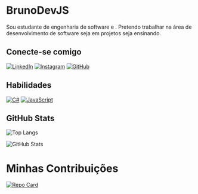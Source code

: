 # BrunoDevJS

Sou estudante de engenharia de software e . Pretendo trabalhar na área de desenvolvimento de software seja em projetos seja ensinando.

## Conecte-se comigo

[![LinkedIn](https://img.shields.io/badge/LinkedIn-00577f?style=for-the-badge&logo=linkedin&logoColor=white)](https://www.linkedin.com/in/bruno-vaz-mielczarski-279891128/) [![Instagram](https://img.shields.io/badge/-Instagram-00577f?style=for-the-badge&logo=instagram&logoColor=white)](https://www.instagram.com/brunovazmielczarski/) [![GitHub](https://img.shields.io/badge/GitHub-00577f?style=for-the-badge&logo=github&logoColor=white)](https://github.com/BrunoDevJS)

## Habilidades

[![C#](https://img.shields.io/badge/C%23-00577f?style=for-the-badge&logo=c-sharp&logoColor=white)](https://learn.microsoft.com/pt-br/dotnet/csharp/) [![JavaScript](https://img.shields.io/badge/JavaScript-00577f?style=for-the-badge&logo=javascript&logoColor=white)](https://www.w3schools.com/js/)


## GitHub Stats

![Top Langs](https://github-readme-stats-git-masterrstaa-rickstaa.vercel.app/api/top-langs/?username=BrunoDevJS&theme=shadow_blue&layout=compact&bg_color=00577f&border_color=72d2ff&title_color=fff&text_color=fff)

![GitHub Stats](https://github-readme-stats.vercel.app/api?username=BrunoDevJS&theme=shadow_blue&bg_color=00577f&border_color=72d2ff&show_icons=true&icon_color=72d2ff&title_color=blue&text_color=FFF&hide_title=true)

# Minhas Contribuições

[![Repo Card](https://github-readme-stats.vercel.app/api/pin/?username=BrunoDevJS&repo=dio-lab-open-source&bg_color=00577f&border_color=72d2ff&show_icons=true&icon_color=72d2ff&title_color=fff&text_color=FFF)](https://github.com/BrunoDevJS/dio-lab-open-source)
